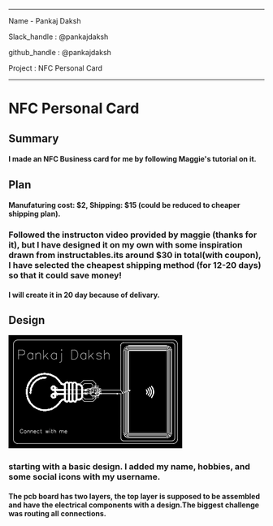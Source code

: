 
---
Name - Pankaj Daksh

Slack_handle : @pankajdaksh

github_handle : @pankajdaksh

Project : NFC Personal Card

---


# NFC Personal Card
## Summary
#### I made an NFC Business card for me by following Maggie's tutorial on it.
## Plan
#### Manufaturing cost: $2, Shipping: $15 (could be reduced to cheaper shipping plan). 
### Followed the instructon video provided by maggie (thanks for it), but I have designed it on my own with some inspiration drawn from instructables.its around $30 in total(with coupon), I have selected the cheapest shipping method (for 12-20 days) so that it could save money!




#### I will create it in 20 day because of delivary.

## Design
![PCB view](PCB_view.png)
### starting with a basic design. I added my name, hobbies, and some social icons with my username.

#### The pcb board has two layers, the top layer is supposed to be assembled and have the electrical components with a design.The biggest challenge was routing all connections.


